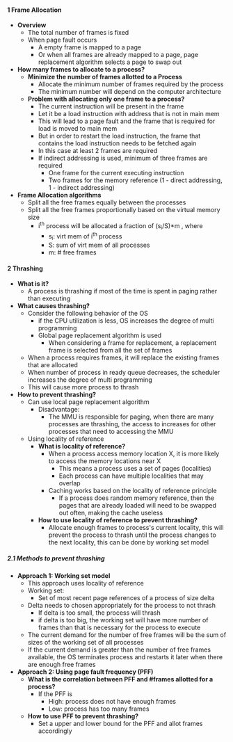 
#### 1 Frame Allocation
- **Overview**
	- The total number of frames is fixed
	- When page fault occurs
		- A empty frame is mapped to a page
		- Or when all frames are already mapped to a page, page replacement algorithm selects a page to swap out
- **How many frames to allocate to a process?**
	- **Minimize the number of frames allotted to a Process**
		- Allocate the minimum number of frames required by the process
		- The minimum number will depend on the computer architecture
	- **Problem with allocating only one frame to a process?**
		- The current instruction will be present in the frame
		- Let it be a load instruction with address that is not in main mem
		- This will lead to a page fault and the frame that is required for load is moved to main mem
		- But in order to restart the load instruction, the frame that contains the load instruction needs to be fetched again
		- In this case at least 2 frames are required
		- If indirect addressing is used, minimum of three frames are required
			- One frame for the current executing instruction 
			- Two frames for the memory reference (1 - direct addressing,  1 - indirect addressing)
- **Frame Allocation algorithms**
	- Split all the free frames equally between the processes
	- Split all the free frames proportionally based on the virtual memory size
		- i<sup>th</sup> process will be allocated a fraction of (s<sub>i</sub>/S)\*m , where 
			- s<sub>i</sub>: virt mem of i<sup>th</sup> process
			- S: sum of virt mem of all processes
			- m: # free frames

#### 2 Thrashing
- **What is it?**
	- A process is thrashing if most of the time is spent in paging rather than executing
- **What causes thrashing?**
	- Consider the following behavior of the OS
		- if the CPU utilization is less, OS increases the degree of multi programming
		- Global page replacement algorithm is used
			- When considering a frame for replacement, a replacement frame is selected from all the set of frames
	- When a process requires frames, it will replace the existing frames that are allocated
	- When number of process in ready queue decreases, the scheduler increases the degree of multi programming
	- This will cause more process to thrash
- **How to prevent thrashing?**
	- Can use local page replacement algorithm
		- Disadvantage: 
			- The MMU is responsible for paging, when there are many processes are thrashing, the access to increases for other processes that need to accessing the MMU 
	- Using locality of reference
		- **What is locality of reference?**
			- When a process access memory location X, it is more likely to access the memory locations near X
				- This means a process uses a set of pages (localities)
				- Each process can have multiple localities that may overlap
			- Caching works based on the locality of reference principle
				- If a process does random memory reference, then the pages that are already loaded will need to be swapped out often, making the cache useless
		- **How to use locality of reference to prevent thrashing?**
			- Allocate enough frames to process's current locality, this will prevent the process to thrash until the process changes to the next locality, this can be done by working set model
##### 2.1 Methods to prevent thrashing
- **Approach 1: Working set model**
	- This approach uses locality of reference
	- Working set: 
		- Set of most recent page references of a process of size delta
	- Delta needs to chosen appropriately for the process to not thrash
		- If delta is too small, the process will thrash
		- if delta is too big, the working set will have more number of frames than that is necessary for the process to execute
	- The current demand for the number of free frames will be the sum of sizes of the working set of all processes
	- If the current demand is greater than the number of free frames available, the OS terminates process and restarts it later when there are enough free frames
- **Approach 2: Using page fault frequency (PFF)**
	- **What is the correlation between PFF and \#frames allotted for a process?** 
		-  If the PFF is 
			- High: process does not have enough frames
			- Low: process has too many frames
	- **How to use PFF to prevent thrashing?**
		- Set a upper and lower bound for the PFF and allot frames accordingly

